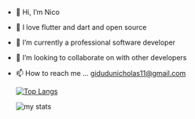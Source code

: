 - 👋 Hi, I’m Nico 
- 👀 I love flutter and dart and open source
- 🌱 I’m currently a professional software developer
- 💞️ I’m looking to collaborate on with other developers
- 📫 How to reach me ... gidudunicholas11@gmail.com

  [![Top Langs](https://github-readme-stats.vercel.app/api/top-langs/?username=Nicopee)](https://github.com/Nicopee/github-readme-stats)

  
  <img alt="my stats" src="https://github-readme-stats.vercel.app/api?username=Nicopee&show_icons=true&theme=radical" />

<!---
Nicopee/Nicopee is a ✨ special ✨ repository because its `README.md` (this file) appears on your GitHub profile.
You can click the Preview link to take a look at your changes.
--->
